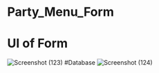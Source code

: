 # Party_Menu_Form
# UI of Form
![Screenshot (123)](https://github.com/user-attachments/assets/3df2f66a-31dd-46e2-ac5a-b3683fe6a7d7)
#Database
![Screenshot (124)](https://github.com/user-attachments/assets/fc994eda-492f-4f94-8e88-e4999f6c204e)
